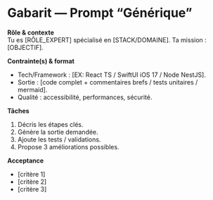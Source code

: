 # Gabarit — Prompt “Générique”

**Rôle & contexte**  
Tu es [RÔLE_EXPERT] spécialisé en [STACK/DOMAINE]. Ta mission : [OBJECTIF].

**Contrainte(s) & format**  
- Tech/Framework : [EX: React TS / SwiftUI iOS 17 / Node NestJS].
- Sortie : [code complet + commentaires brefs / tests unitaires / mermaid].
- Qualité : accessibilité, performances, sécurité.

**Tâches**  
1) Décris les étapes clés.  
2) Génère la sortie demandée.  
3) Ajoute les tests / validations.  
4) Propose 3 améliorations possibles.

**Acceptance**  
- [critère 1]  
- [critère 2]  
- [critère 3]
